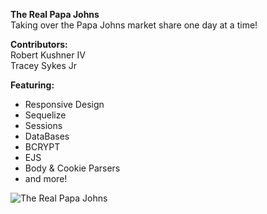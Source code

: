 **The Real Papa Johns**\
Taking over the Papa Johns market share one day at a time!

**Contributors:**\
Robert Kushner IV\
Tracey Sykes Jr

**Featuring:**
- Responsive Design
- Sequelize
- Sessions
- DataBases
- BCRYPT
- EJS
- Body & Cookie Parsers
- and more!

![The Real Papa Johns](papajohnsREADME.gif)
